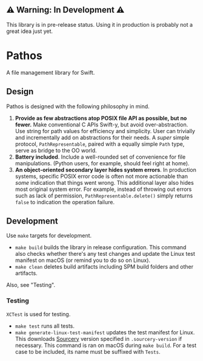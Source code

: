 ## ⚠️ Warning: In Development ⚠️

This library is in pre-release status. Using it in production is probably not
a great idea just yet.

# Pathos

A file management library for Swift.

## Design

Pathos is designed with the following philosophy in mind.

1. **Provide as few abstractions atop POSIX file API as possible, but no
   fewer.** Make conventional C APIs Swift-y, but avoid over-abstraction. Use
   string for path values for efficiency and simplicity. User can trivially and
   incrementally add on abstractions for their needs. A _super_ simple protocol,
   `PathRepresentable`, paired with a equally simple `Path` type, serve as
   bridge to the OO world.
2. **Battery included**. Include a well-rounded set of convenience for file
   manipulations. (Python users, for example, should feel right at home).
3. **An object-oriented secondary layer hides system errors**. In production
   systems, specific POSIX error code is often not more actionable than _some_
   indication that things went wrong. This additional layer also hides most
   original system error. For example, instead of throwing out errors such as
   lack of permission, `PathRepresentable.delete()` simply returns `false` to
   indication the operation failure.

## Development

Use `make` targets for development.

- `make build` builds the library in release configuration. This command also
    checks whether there's any test changes and update the Linux test manifest
    on macOS (or remind you to do so on Linux).
- `make clean` deletes build artifacts including SPM build folders and other
    artifacts.

Also, see "Testing".

### Testing

`XCTest` is used for testing.

- `make test` runs all tests.
- `make generate-linux-test-manifest` updates the test manifest for Linux. This
    downloads [Sourcery](https://github.com/krzysztofzablocki/Sourcery) version
    specified in `.sourcery-version` if necessary. This command is ran on macOS
    during `make build`. For a test case to be included, its name must be
    suffixed with `Tests`.
